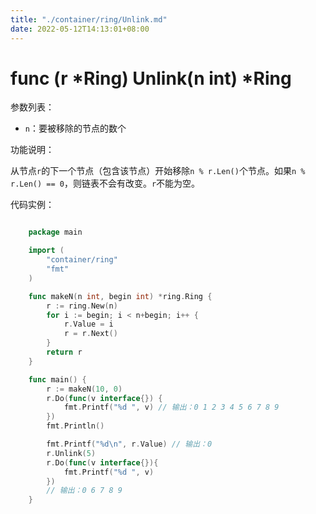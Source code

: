```yaml
---
title: "./container/ring/Unlink.md"
date: 2022-05-12T14:13:01+08:00
---
```

# func (r *Ring) Unlink(n int) *Ring

参数列表：

- `n`：要被移除的节点的数个

功能说明：

从节点`r`的下一个节点（包含该节点）开始移除`n % r.Len()`个节点。如果`n % r.Len() == 0`，则链表不会有改变。`r`不能为空。

代码实例：

```go

	package main

	import (
		"container/ring"
		"fmt"
	)

	func makeN(n int, begin int) *ring.Ring {
		r := ring.New(n)
		for i := begin; i < n+begin; i++ {
			r.Value = i
			r = r.Next()
		}
		return r
	}

	func main() {
		r := makeN(10, 0)
		r.Do(func(v interface{}) {
			fmt.Printf("%d ", v) // 输出：0 1 2 3 4 5 6 7 8 9 
		})
		fmt.Println()

		fmt.Printf("%d\n", r.Value) // 输出：0
		r.Unlink(5)
		r.Do(func(v interface{}){
			fmt.Printf("%d ", v)
		})
		// 输出：0 6 7 8 9 
	}

```